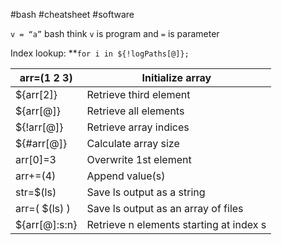 #bash #cheatsheet #software 

`v = “a”` bash think `v` is program and `=` is parameter 

Index lookup:
**`for i in ${!logPaths[@]};`

| arr=(1 2 3) | Initialize array |
| --- | --- |
| ${arr[2]} | Retrieve third element |
| ${arr[@]} | Retrieve all elements |
| ${!arr[@]} | Retrieve array indices |
| ${#arr[@]} | Calculate array size |
| arr[0]=3 | Overwrite 1st element |
| arr+=(4) | Append value(s) |
| str=$(ls) | Save ls output as a string |
| arr=( $(ls) ) | Save ls output as an array of files |
| ${arr[@]:s:n} | Retrieve n elements starting at index s |